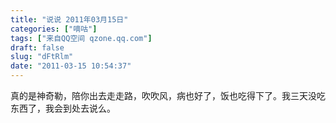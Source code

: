 ```yaml
---
title: "说说 2011年03月15日"
categories: ["嘀咕"]
tags: ["来自QQ空间 qzone.qq.com"]
draft: false
slug: "dFtRlm"
date: "2011-03-15 10:54:37"
---
```


真的是神奇勒，陪你出去走走路，吹吹风，病也好了，饭也吃得下了。我三天没吃东西了，我会到处去说么。
